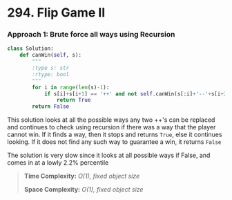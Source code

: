 # 294. Flip Game II

### Approach 1: Brute force all ways using Recursion

```python
class Solution:
    def canWin(self, s):
        """
        :type s: str
        :rtype: bool
        """
        for i in range(len(s)-1):
            if s[i]+s[i+1] == '++' and not self.canWin(s[:i]+'--'+s[i+2:]):
                return True
        return False
```

This solution looks at all the possible ways any two ++'s can be replaced and continues to check using recursion if there was a way that the player cannot win. If it finds a way, then it stops and returns `True`, else it continues looking. If it does not find any such way to guarantee a win, it returns `False`

The solution is very slow since it looks at all possible ways if False, and comes in at a lowly 2.2% percentile

> **Time Complexity:** _O\(1\), fixed object size_
>
> **Space Complexity:** _O\(1\), fixed object size_

